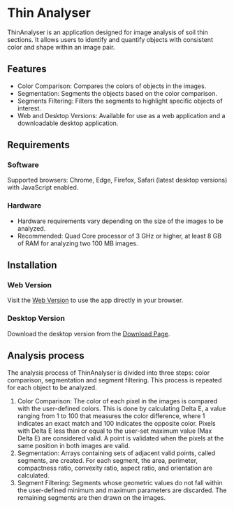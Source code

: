 # Thin Analyser
ThinAnalyser is an application designed for image analysis of soil thin sections. It allows users to identify and quantify objects with consistent color and shape within an image pair.

## Features
- Color Comparison: Compares the colors of objects in the images.
- Segmentation: Segments the objects based on the color comparison.
- Segments Filtering: Filters the segments to highlight specific objects of interest.
- Web and Desktop Versions: Available for use as a web application and a downloadable desktop application.

## Requirements
### Software
Supported browsers: Chrome, Edge, Firefox, Safari (latest desktop versions) with JavaScript enabled.

### Hardware
- Hardware requirements vary depending on the size of the images to be analyzed.
- Recommended: Quad Core processor of 3 GHz or higher, at least 8 GB of RAM for analyzing two 100 MB images.

## Installation
### Web Version
Visit the [Web Version](https://www.gianlucachiarani.it/projects/ThinAnalyser) to use the app directly in your browser.
### Desktop Version
Download the desktop version from the [Download Page](https://www.gianlucachiarani.it/projects/ThinAnalyser/download.html).

## Analysis process
The analysis process of ThinAnalyser is divided into three steps: color comparison, segmentation and segment filtering. This process is repeated for each object to be analyzed.
1. Color Comparison: The color of each pixel in the images is compared with the user-defined colors. This is done by calculating Delta E, a value ranging from 1 to 100 that measures the color difference, where 1 indicates an exact match and 100 indicates the opposite color. Pixels with Delta E less than or equal to the user-set maximum value (Max Delta E) are considered valid. A point is validated when the pixels at the same position in both images are valid.
2. Segmentation: Arrays containing sets of adjacent valid points, called segments, are created. For each segment, the area, perimeter, compactness ratio, convexity ratio, aspect ratio, and orientation are calculated.
3. Segment Filtering: Segments whose geometric values do not fall within the user-defined minimum and maximum parameters are discarded. The remaining segments are then drawn on the images.
